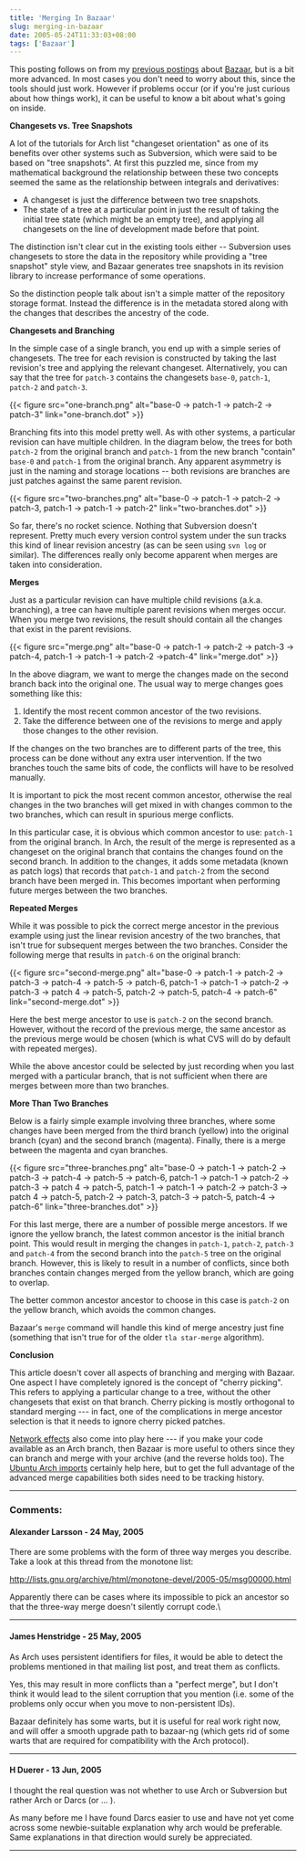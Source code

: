 ```yaml
---
title: 'Merging In Bazaar'
slug: merging-in-bazaar
date: 2005-05-24T11:33:03+08:00
tags: ['Bazaar']
---
```


This posting follows on from my [previous postings](/tags/bazaar)
about [Bazaar](http://bazaar.canonical.com/), but is a bit more
advanced. In most cases you don\'t need to worry about this, since the
tools should just work. However if problems occur (or if you\'re just
curious about how things work), it can be useful to know a bit about
what\'s going on inside.

**Changesets vs. Tree Snapshots**

A lot of the tutorials for Arch list \"changeset orientation\" as one of
its benefits over other systems such as Subversion, which were said to
be based on \"tree snapshots\". At first this puzzled me, since from my
mathematical background the relationship between these two concepts
seemed the same as the relationship between integrals and derivatives:

-   A changeset is just the difference between two tree snapshots.
-   The state of a tree at a particular point in just the result of
    taking the initial tree state (which might be an empty tree), and
    applying all changesets on the line of development made before that
    point.

The distinction isn\'t clear cut in the existing tools either \--
Subversion uses changesets to store the data in the repository while
providing a \"tree snapshot\" style view, and Bazaar generates tree
snapshots in its revision library to increase performance of some
operations.

So the distinction people talk about isn\'t a simple matter of the
repository storage format. Instead the difference is in the metadata
stored along with the changes that describes the ancestry of the code.

**Changesets and Branching**

In the simple case of a single branch, you end up with a simple series
of changesets. The tree for each revision is constructed by taking the
last revision\'s tree and applying the relevant changeset.
Alternatively, you can say that the tree for `patch-3` contains the
changesets `base-0`, `patch-1`, `patch-2` and `patch-3`.

{{< figure src="one-branch.png"
        alt="base-0 → patch-1 → patch-2 → patch-3"
        link="one-branch.dot" >}}

Branching fits into this model pretty well. As with other systems, a
particular revision can have multiple children. In the diagram below,
the trees for both `patch-2` from the original branch and `patch-1` from
the new branch \"contain\" `base-0` and `patch-1` from the original
branch. Any apparent asymmetry is just in the naming and storage
locations \-- both revisions are branches are just patches against the
same parent revision.

{{< figure src="two-branches.png"
        alt="base-0 → patch-1 → patch-2 → patch-3, patch-1 → patch-1 → patch-2"
        link="two-branches.dot" >}}

So far, there\'s no rocket science. Nothing that Subversion doesn\'t
represent. Pretty much every version control system under the sun tracks
this kind of linear revision ancestry (as can be seen using `svn log` or
similar). The differences really only become apparent when merges are
taken into consideration.

**Merges**

Just as a particular revision can have multiple child revisions (a.k.a.
branching), a tree can have multiple parent revisions when merges occur.
When you merge two revisions, the result should contain all the changes
that exist in the parent revisions.

{{< figure src="merge.png"
        alt="base-0 → patch-1 → patch-2 → patch-3 → patch-4, patch-1 → patch-1 → patch-2 →patch-4"
        link="merge.dot" >}}

In the above diagram, we want to merge the changes made on the second
branch back into the original one. The usual way to merge changes goes
something like this:

1.  Identify the most recent common ancestor of the two revisions.
2.  Take the difference between one of the revisions to merge and apply
    those changes to the other revision.

If the changes on the two branches are to different parts of the tree,
this process can be done without any extra user intervention. If the two
branches touch the same bits of code, the conflicts will have to be
resolved manually.

It is important to pick the most recent common ancestor, otherwise the
real changes in the two branches will get mixed in with changes common
to the two branches, which can result in spurious merge conflicts.

In this particular case, it is obvious which common ancestor to use:
`patch-1` from the original branch. In Arch, the result of the merge is
represented as a changeset on the original branch that contains the
changes found on the second branch. In addition to the changes, it adds
some metadata (known as patch logs) that records that `patch-1` and
`patch-2` from the second branch have been merged in. This becomes
important when performing future merges between the two branches.

**Repeated Merges**

While it was possible to pick the correct merge ancestor in the previous
example using just the linear revision ancestry of the two branches,
that isn\'t true for subsequent merges between the two branches.
Consider the following merge that results in `patch-6` on the original
branch:

{{< figure src="second-merge.png"
        alt="base-0 → patch-1 → patch-2 → patch-3 → patch-4 → patch-5 → patch-6, patch-1 → patch-1 → patch-2 → patch-3 → patch 4 → patch-5, patch-2 → patch-5, patch-4 → patch-6"
        link="second-merge.dot" >}}

Here the best merge ancestor to use is `patch-2` on the second branch.
However, without the record of the previous merge, the same ancestor as
the previous merge would be chosen (which is what CVS will do by default
with repeated merges).

While the above ancestor could be selected by just recording when you
last merged with a particular branch, that is not sufficient when there
are merges between more than two branches.

**More Than Two Branches**

Below is a fairly simple example involving three branches, where some
changes have been merged from the third branch (yellow) into the
original branch (cyan) and the second branch (magenta). Finally, there
is a merge between the magenta and cyan branches.

{{< figure src="three-branches.png"
        alt="base-0 → patch-1 → patch-2 → patch-3 → patch-4 → patch-5 → patch-6, patch-1 → patch-1 → patch-2 → patch-3 → patch 4 → patch-5, patch-1 → patch-1 → patch-2 → patch-3 → patch 4 → patch-5, patch-2 → patch-3, patch-3 → patch-5, patch-4 → patch-6"
        link="three-branches.dot" >}}

For this last merge, there are a number of possible merge ancestors. If
we ignore the yellow branch, the latest common ancestor is the initial
branch point. This would result in merging the changes in `patch-1`,
`patch-2`, `patch-3` and `patch-4` from the second branch into the
`patch-5` tree on the original branch. However, this is likely to result
in a number of conflicts, since both branches contain changes merged
from the yellow branch, which are going to overlap.

The better common ancestor ancestor to choose in this case is `patch-2`
on the yellow branch, which avoids the common changes.

Bazaar\'s `merge` command will handle this kind of merge ancestry just
fine (something that isn\'t true for of the older `tla star-merge`
algorithm).

**Conclusion**

This article doesn\'t cover all aspects of branching and merging with
Bazaar. One aspect I have completely ignored is the concept of \"cherry
picking\". This refers to applying a particular change to a tree,
without the other changesets that exist on that branch. Cherry picking
is mostly orthogonal to standard merging --- in fact, one of the
complications in merge ancestor selection is that it needs to ignore
cherry picked patches.

[Network effects](http://en.wikipedia.org/wiki/Network_effect) also come
into play here --- if you make your code available as an Arch branch,
then Bazaar is more useful to others since they can branch and merge
with your archive (and the reverse holds too). The [Ubuntu Arch
imports](http://arch.ubuntu.com/) certainly help here, but to get the
full advantage of the advanced merge capabilities both sides need to be
tracking history.

---
### Comments:
#### Alexander Larsson - <time datetime="2005-05-24 18:07:35">24 May, 2005</time>

There are some problems with the form of three way merges you describe.
Take a look at this thread from the monotone list:

<http://lists.gnu.org/archive/html/monotone-devel/2005-05/msg00000.html>

Apparently there can be cases where its impossible to pick an ancestor
so that the three-way merge doesn\'t silently corrupt code.\

---
#### James Henstridge - <time datetime="2005-05-25 13:32:36">25 May, 2005</time>

As Arch uses persistent identifiers for files, it would be able to
detect the problems mentioned in that mailing list post, and treat them
as conflicts.

Yes, this may result in more conflicts than a \"perfect merge\", but I
don\'t think it would lead to the silent corruption that you mention
(i.e. some of the problems only occur when you move to non-persistent
IDs).

Bazaar definitely has some warts, but it is useful for real work right
now, and will offer a smooth upgrade path to bazaar-ng (which gets rid
of some warts that are required for compatibility with the Arch
protocol).

---
#### H Duerer - <time datetime="2005-06-13 23:23:54">13 Jun, 2005</time>

I thought the real question was not whether to use Arch or Subversion
but rather Arch or Darcs (or \... ).

As many before me I have found Darcs easier to use and have not yet come
across some newbie-suitable explanation why arch would be preferable.
Same explanations in that direction would surely be appreciated.

---
